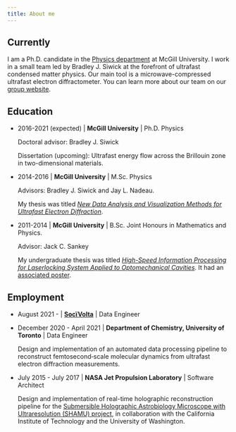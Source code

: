 ```yaml
---
title: About me
---
```


## Currently

I am a Ph.D. candidate in the [Physics department](http://www.physics.mcgill.ca) at McGill University. I work in a small team led by Bradley J. Siwick at the forefront of ultrafast condensed matter physics. Our main tool is a microwave-compressed ultrafast electron diffractometer. You can learn more about our team on our [group website](http://www.physics.mcgill.ca/siwicklab/index.html).  

## Education

* 2016-2021 (expected) | __McGill University__ | Ph.D. Physics 
    
    Doctoral advisor: Bradley J. Siwick

    Dissertation (upcoming): Ultrafast energy flow across the Brillouin zone in two-dimensional materials.
    
    <p></p>

* 2014-2016 | __McGill University__ | M.Sc. Physics 
    
    Advisors: Bradley J. Siwick and Jay L. Nadeau. 
    
    My thesis was titled [_New Data Analysis and Visualization Methods for Ultrafast Electron Diffraction_](/files/msc_thesis.pdf).
    <p></p>

* 2011-2014 | __McGill University__ | B.Sc. Joint Honours in Mathematics and Physics. 

    Advisor: Jack C. Sankey
    
    My undergraduate thesis was titled [_High-Speed Information Processing for Laserlocking System Applied to Optomechanical Cavities_](/files/ugrad_project.pdf). It had an [associated poster](/files/ugrad_project_poster.pdf).
    <p></p>

## Employment

* August 2021 - | [__SocïVolta__](http://socivolta.com/) | Data Engineer

    <p></p>

* December 2020 - April 2021 | __Department of Chemistry, University of Toronto__ | Data Engineer

    Design and implementation of an automated data processing pipeline to reconstruct femtosecond‐scale molecular dynamics from ultrafast electron diffraction measurements.

    <p></p>

* July 2015 - July 2017 | __NASA Jet Propulsion Laboratory__ | Software Architect

    Design and implementation of real-time holographic reconstruction pipeline for the [Submersible Holographic Astrobiology Microscope with Ultraresolution (SHAMU) project](https://www.caltech.edu/about/news/building-microscope-search-signs-life-other-worlds-48555), in collaboration with the California Institute of Technology and the University of Washington.
    <p></p>